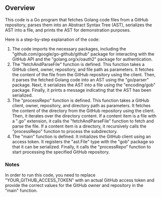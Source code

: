 ## Overview
This code is a Go program that fetches Golang code files from a GitHub repository, parses them into an Abstract Syntax Tree (AST), serializes the AST into a file, and prints the AST for demonstration purposes.

Here is a step-by-step explanation of the code:

1. The code imports the necessary packages, including the "github.com/google/go-github/github" package for interacting with the GitHub API and the "golang.org/x/oauth2" package for authentication. 
2. The "fetchAndParseFile" function is defined. This function takes a GitHub client, owner, repository, and file path as parameters. It fetches the content of the file from the GitHub repository using the client. Then, it parses the fetched Golang code into an AST using the "go/parser" package. Next, it serializes the AST into a file using the "encoding/gob" package. Finally, it prints a message indicating that the AST has been serialized. 
3. The "processRepo" function is defined. This function takes a GitHub client, owner, repository, and directory path as parameters. It fetches the content of the directory from the GitHub repository using the client. Then, it iterates over the directory content. If a content item is a file with a ".go" extension, it calls the "fetchAndParseFile" function to fetch and parse the file. If a content item is a directory, it recursively calls the "processRepo" function to process the subdirectory. 
4. The "main" function is defined. It initializes the GitHub client using an access token. It registers the "ast.File" type with the "gob" package so that it can be serialized. Finally, it calls the "processRepo" function to start processing the specified GitHub repository.

### Notes
In order to run this code, you need to replace "YOUR_GITHUB_ACCESS_TOKEN" with an actual GitHub access token and provide the correct values for the GitHub owner and repository in the "main" function.